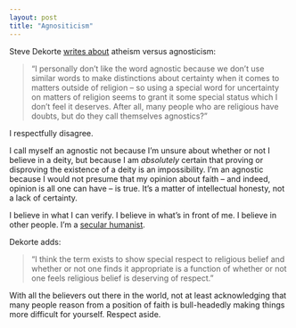 ```yaml
---
layout: post
title: "Agnositicism"
---
```





Steve Dekorte [writes about](http://www.dekorte.com/blog/blog.cgi?do=item&#38;id=2403) atheism versus agnosticism:

> “I personally don’t like the word agnostic because we don’t use similar words to make distinctions about certainty when it comes to matters outside of religion – so using a special word for uncertainty on matters of religion seems to grant it some special status which I don’t feel it deserves. After all, many people who are religious have doubts, but do they call themselves agnostics?”

I respectfully disagree.

I call myself an agnostic not because I’m unsure about whether or not I believe in a deity, but because I am *absolutely* certain that proving or disproving the existence of a deity is an impossibility. I’m an agnostic because I would not presume that my opinion about faith – and indeed, opinion is all one can have – is true. It’s a matter of intellectual honesty, not a lack of certainty.

I believe in what I can verify. I believe in what’s in front of me. I believe in other people. I’m a [secular humanist](http://en.wikipedia.org/wiki/Secular_humanism).

Dekorte adds:

> “I think the term exists to show special respect to religious belief and whether or not one finds it appropriate is a function of whether or not one feels religious belief is deserving of respect.”

With all the believers out there in the world, not at least acknowledging that many people reason from a position of faith is bull-headedly making things more difficult for yourself. Respect aside.
